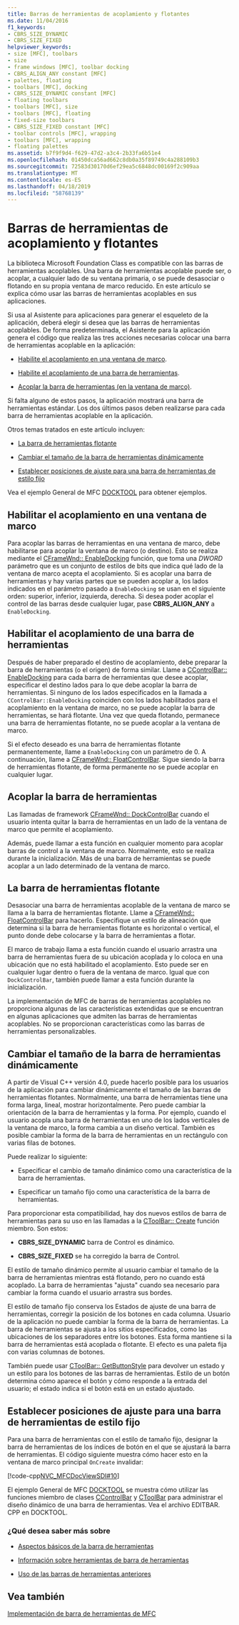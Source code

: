 ```yaml
---
title: Barras de herramientas de acoplamiento y flotantes
ms.date: 11/04/2016
f1_keywords:
- CBRS_SIZE_DYNAMIC
- CBRS_SIZE_FIXED
helpviewer_keywords:
- size [MFC], toolbars
- size
- frame windows [MFC], toolbar docking
- CBRS_ALIGN_ANY constant [MFC]
- palettes, floating
- toolbars [MFC], docking
- CBRS_SIZE_DYNAMIC constant [MFC]
- floating toolbars
- toolbars [MFC], size
- toolbars [MFC], floating
- fixed-size toolbars
- CBRS_SIZE_FIXED constant [MFC]
- toolbar controls [MFC], wrapping
- toolbars [MFC], wrapping
- floating palettes
ms.assetid: b7f9f9d4-f629-47d2-a3c4-2b33fa6b51e4
ms.openlocfilehash: 01450dca56ad662c8db0a35f89749c4a288109b3
ms.sourcegitcommit: 72583d30170d6ef29ea5c6848dc00169f2c909aa
ms.translationtype: MT
ms.contentlocale: es-ES
ms.lasthandoff: 04/18/2019
ms.locfileid: "58768139"
---
```

# <a name="docking-and-floating-toolbars"></a>Barras de herramientas de acoplamiento y flotantes

La biblioteca Microsoft Foundation Class es compatible con las barras de herramientas acoplables. Una barra de herramientas acoplable puede ser, o acoplar, a cualquier lado de su ventana primaria, o se puede desasociar o flotando en su propia ventana de marco reducido. En este artículo se explica cómo usar las barras de herramientas acoplables en sus aplicaciones.

Si usa al Asistente para aplicaciones para generar el esqueleto de la aplicación, deberá elegir si desea que las barras de herramientas acoplables. De forma predeterminada, el Asistente para la aplicación genera el código que realiza las tres acciones necesarias colocar una barra de herramientas acoplable en la aplicación:

- [Habilite el acoplamiento en una ventana de marco](#_core_enabling_docking_in_a_frame_window).

- [Habilite el acoplamiento de una barra de herramientas](#_core_enabling_docking_for_a_toolbar).

- [Acoplar la barra de herramientas (en la ventana de marco)](#_core_docking_the_toolbar).

Si falta alguno de estos pasos, la aplicación mostrará una barra de herramientas estándar. Los dos últimos pasos deben realizarse para cada barra de herramientas acoplable en la aplicación.

Otros temas tratados en este artículo incluyen:

- [La barra de herramientas flotante](#_core_floating_the_toolbar)

- [Cambiar el tamaño de la barra de herramientas dinámicamente](#_core_dynamically_resizing_the_toolbar)

- [Establecer posiciones de ajuste para una barra de herramientas de estilo fijo](#_core_setting_wrap_positions_for_a_fixed_style_toolbar)

Vea el ejemplo General de MFC [DOCKTOOL](../overview/visual-cpp-samples.md) para obtener ejemplos.

##  <a name="_core_enabling_docking_in_a_frame_window"></a> Habilitar el acoplamiento en una ventana de marco

Para acoplar las barras de herramientas en una ventana de marco, debe habilitarse para acoplar la ventana de marco (o destino). Esto se realiza mediante el [CFrameWnd:: EnableDocking](../mfc/reference/cframewnd-class.md#enabledocking) función, que toma una *DWORD* parámetro que es un conjunto de estilos de bits que indica qué lado de la ventana de marco acepta el acoplamiento. Si es acoplar una barra de herramientas y hay varias partes que se pueden acoplar a, los lados indicados en el parámetro pasado a `EnableDocking` se usan en el siguiente orden: superior, inferior, izquierda, derecha. Si desea poder acoplar el control de las barras desde cualquier lugar, pase **CBRS_ALIGN_ANY** a `EnableDocking`.

##  <a name="_core_enabling_docking_for_a_toolbar"></a> Habilitar el acoplamiento de una barra de herramientas

Después de haber preparado el destino de acoplamiento, debe preparar la barra de herramientas (o el origen) de forma similar. Llame a [CControlBar:: EnableDocking](../mfc/reference/ccontrolbar-class.md#enabledocking) para cada barra de herramientas que desee acoplar, especificar el destino lados para lo que debe acoplar la barra de herramientas. Si ninguno de los lados especificados en la llamada a `CControlBar::EnableDocking` coinciden con los lados habilitados para el acoplamiento en la ventana de marco, no se puede acoplar la barra de herramientas, se hará flotante. Una vez que queda flotando, permanece una barra de herramientas flotante, no se puede acoplar a la ventana de marco.

Si el efecto deseado es una barra de herramientas flotante permanentemente, llame a `EnableDocking` con un parámetro de 0. A continuación, llame a [CFrameWnd:: FloatControlBar](../mfc/reference/cframewnd-class.md#floatcontrolbar). Sigue siendo la barra de herramientas flotante, de forma permanente no se puede acoplar en cualquier lugar.

##  <a name="_core_docking_the_toolbar"></a> Acoplar la barra de herramientas

Las llamadas de framework [CFrameWnd:: DockControlBar](../mfc/reference/cframewnd-class.md#dockcontrolbar) cuando el usuario intenta quitar la barra de herramientas en un lado de la ventana de marco que permite el acoplamiento.

Además, puede llamar a esta función en cualquier momento para acoplar barras de control a la ventana de marco. Normalmente, esto se realiza durante la inicialización. Más de una barra de herramientas se puede acoplar a un lado determinado de la ventana de marco.

##  <a name="_core_floating_the_toolbar"></a> La barra de herramientas flotante

Desasociar una barra de herramientas acoplable de la ventana de marco se llama a la barra de herramientas flotante. Llame a [CFrameWnd:: FloatControlBar](../mfc/reference/cframewnd-class.md#floatcontrolbar) para hacerlo. Especifique un estilo de alineación que determina si la barra de herramientas flotante es horizontal o vertical, el punto donde debe colocarse y la barra de herramientas a flotar.

El marco de trabajo llama a esta función cuando el usuario arrastra una barra de herramientas fuera de su ubicación acoplada y lo coloca en una ubicación que no está habilitado el acoplamiento. Esto puede ser en cualquier lugar dentro o fuera de la ventana de marco. Igual que con `DockControlBar`, también puede llamar a esta función durante la inicialización.

La implementación de MFC de barras de herramientas acoplables no proporciona algunas de las características extendidas que se encuentran en algunas aplicaciones que admiten las barras de herramientas acoplables. No se proporcionan características como las barras de herramientas personalizables.

##  <a name="_core_dynamically_resizing_the_toolbar"></a> Cambiar el tamaño de la barra de herramientas dinámicamente

A partir de Visual C++ versión 4.0, puede hacerlo posible para los usuarios de la aplicación para cambiar dinámicamente el tamaño de las barras de herramientas flotantes. Normalmente, una barra de herramientas tiene una forma larga, lineal, mostrar horizontalmente. Pero puede cambiar la orientación de la barra de herramientas y la forma. Por ejemplo, cuando el usuario acopla una barra de herramientas en uno de los lados verticales de la ventana de marco, la forma cambia a un diseño vertical. También es posible cambiar la forma de la barra de herramientas en un rectángulo con varias filas de botones.

Puede realizar lo siguiente:

- Especificar el cambio de tamaño dinámico como una característica de la barra de herramientas.

- Especificar un tamaño fijo como una característica de la barra de herramientas.

Para proporcionar esta compatibilidad, hay dos nuevos estilos de barra de herramientas para su uso en las llamadas a la [CToolBar:: Create](../mfc/reference/ctoolbar-class.md#create) función miembro. Son estos:

- **CBRS_SIZE_DYNAMIC** barra de Control es dinámico.

- **CBRS_SIZE_FIXED** se ha corregido la barra de Control.

El estilo de tamaño dinámico permite al usuario cambiar el tamaño de la barra de herramientas mientras está flotando, pero no cuando está acoplado. La barra de herramientas "ajusta" cuando sea necesario para cambiar la forma cuando el usuario arrastra sus bordes.

El estilo de tamaño fijo conserva los Estados de ajuste de una barra de herramientas, corregir la posición de los botones en cada columna. Usuario de la aplicación no puede cambiar la forma de la barra de herramientas. La barra de herramientas se ajusta a los sitios especificados, como las ubicaciones de los separadores entre los botones. Esta forma mantiene si la barra de herramientas está acoplada o flotante. El efecto es una paleta fija con varias columnas de botones.

También puede usar [CToolBar:: GetButtonStyle](../mfc/reference/ctoolbar-class.md#getbuttonstyle) para devolver un estado y un estilo para los botones de las barras de herramientas. Estilo de un botón determina cómo aparece el botón y cómo responde a la entrada del usuario; el estado indica si el botón está en un estado ajustado.

##  <a name="_core_setting_wrap_positions_for_a_fixed_style_toolbar"></a> Establecer posiciones de ajuste para una barra de herramientas de estilo fijo

Para una barra de herramientas con el estilo de tamaño fijo, designar la barra de herramientas de los índices de botón en el que se ajustará la barra de herramientas. El código siguiente muestra cómo hacer esto en la ventana de marco principal `OnCreate` invalidar:

[!code-cpp[NVC_MFCDocViewSDI#10](../mfc/codesnippet/cpp/docking-and-floating-toolbars_1.cpp)]

El ejemplo General de MFC [DOCKTOOL](../overview/visual-cpp-samples.md) se muestra cómo utilizar las funciones miembro de clases [CControlBar](../mfc/reference/ccontrolbar-class.md) y [CToolBar](../mfc/reference/ctoolbar-class.md) para administrar el diseño dinámico de una barra de herramientas. Vea el archivo EDITBAR. CPP en DOCKTOOL.

### <a name="what-do-you-want-to-know-more-about"></a>¿Qué desea saber más sobre

- [Aspectos básicos de la barra de herramientas](../mfc/toolbar-fundamentals.md)

- [Información sobre herramientas de barra de herramientas](../mfc/toolbar-tool-tips.md)

- [Uso de las barras de herramientas anteriores](../mfc/using-your-old-toolbars.md)

## <a name="see-also"></a>Vea también

[Implementación de barra de herramientas de MFC](../mfc/mfc-toolbar-implementation.md)
